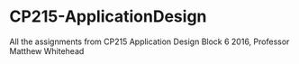 # CP215-ApplicationDesign
All the assignments from CP215 Application Design Block 6 2016, Professor Matthew Whitehead
